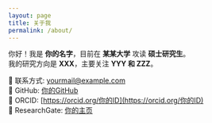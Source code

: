 ```yaml
---
layout: page
title: 关于我
permalink: /about/
---
```


你好！我是 **你的名字**，目前在 **某某大学** 攻读 **硕士研究生**。  
我的研究方向是 **XXX**，主要关注 **YYY 和 ZZZ**。  

📧 联系方式: [yourmail@example.com](mailto:yourmail@example.com)  
🐙 GitHub: [你的GitHub](https://github.com/你的用户名)  
🔗 ORCID: [https://orcid.org/你的ID](https://orcid.org/你的ID)  
📖 ResearchGate: [你的主页](https://www.researchgate.net/profile/你的名字)  
